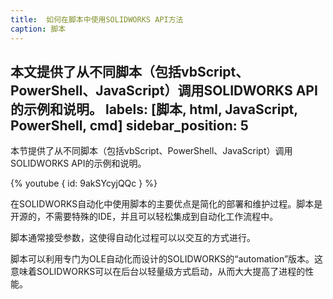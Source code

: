 ```yaml
---
title:  如何在脚本中使用SOLIDWORKS API方法
caption: 脚本
---
```

 本文提供了从不同脚本（包括vbScript、PowerShell、JavaScript）调用SOLIDWORKS API的示例和说明。
labels: [脚本, html, JavaScript, PowerShell, cmd]
sidebar_position: 5
---
本节提供了从不同脚本（包括vbScript、PowerShell、JavaScript）调用SOLIDWORKS API的示例和说明。

{% youtube { id: 9akSYcyjQQc } %}

在SOLIDWORKS自动化中使用脚本的主要优点是简化的部署和维护过程。脚本是开源的，不需要特殊的IDE，并且可以轻松集成到自动化工作流程中。

脚本通常接受参数，这使得自动化过程可以以交互的方式进行。

脚本可以利用专门为OLE自动化而设计的SOLIDWORKS的“automation”版本。这意味着SOLIDWORKS可以在后台以轻量级方式启动，从而大大提高了进程的性能。